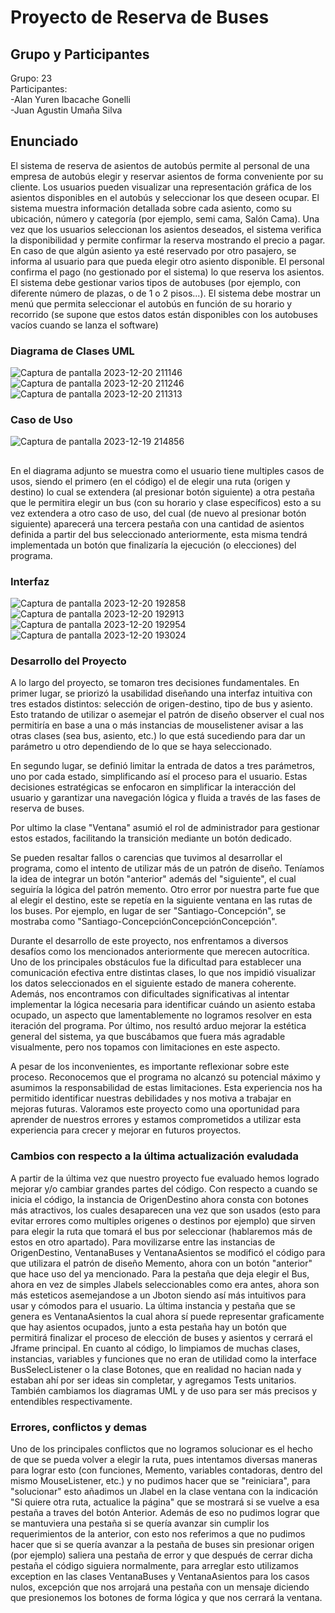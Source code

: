 # Proyecto de Reserva de Buses

## Grupo y Participantes
  Grupo: 23  
    Participantes:  
        -Alan Yuren Ibacache Gonelli  
        -Juan Agustin Umaña Silva

## Enunciado

  El sistema de reserva de asientos de autobús permite al personal de una empresa de autobús elegir y reservar asientos de forma conveniente por su cliente. Los usuarios pueden  visualizar una representación gráfica de los asientos disponibles en el  autobús y seleccionar los que deseen ocupar. El sistema muestra información detallada sobre cada asiento, como su ubicación, número y  categoría (por ejemplo, semi cama, Salón Cama).
    Una vez que los usuarios seleccionan los asientos deseados, el sistema verifica la disponibilidad y permite confirmar la reserva mostrando el precio a pagar. En caso de que algún asiento ya esté reservado por otro pasajero, se informa al usuario para que pueda elegir otro asiento disponible. El personal confirma el pago (no gestionado por el sistema) lo que reserva los asientos.
    El sistema debe gestionar varios tipos de autobuses (por ejemplo, con diferente número de plazas, o de 1 o 2 pisos...).
    El sistema debe mostrar un menú que permita seleccionar el autobús en función de su horario y recorrido (se supone que estos datos están disponibles con los autobuses vacíos cuando se lanza el software)

### Diagrama de Clases UML 
![Captura de pantalla 2023-12-20 211146](https://github.com/alanyur/ProyectoSemestral-P2/assets/137654122/042020b2-8f95-4040-9298-207b3599af3b)
![Captura de pantalla 2023-12-20 211246](https://github.com/alanyur/ProyectoSemestral-P2/assets/137654122/b10f0760-1a22-4e58-9039-e5fd10c05a18)
![Captura de pantalla 2023-12-20 211313](https://github.com/alanyur/ProyectoSemestral-P2/assets/137654122/4e16f2a7-54f4-4e89-b307-141ec5fc763a)


### Caso de Uso
![Captura de pantalla 2023-12-19 214856](https://github.com/alanyur/ProyectoSemestral-P2/assets/137654122/284a5bee-4d99-41ab-a09b-04aabbc930f3)
##
En el diagrama adjunto se muestra como el usuario tiene multiples casos de usos, siendo el primero (en el código) el de elegir una ruta (origen y destino) lo cual se extendera (al presionar botón siguiente) a otra pestaña que le permitira elegir un bus (con su horario y clase específicos) esto a su vez extendera a otro caso de uso, del cual (de nuevo al presionar botón siguiente) aparecerá una tercera pestaña con una cantidad de asientos definida a partir del bus seleccionado anteriormente, esta misma tendrá implementada un botón que finalizaría la ejecución (o elecciones) del programa.



### Interfaz
![Captura de pantalla 2023-12-20 192858](https://github.com/alanyur/ProyectoSemestral-P2/assets/137654122/40b238af-90d1-49e8-8f18-1debdd4979bb)
![Captura de pantalla 2023-12-20 192913](https://github.com/alanyur/ProyectoSemestral-P2/assets/137654122/4b29ffa9-dfcf-4c38-a199-32f0d39d9205)
![Captura de pantalla 2023-12-20 192954](https://github.com/alanyur/ProyectoSemestral-P2/assets/137654122/5d404dfc-41e0-4edf-bbfe-8a3c4504e49c)
![Captura de pantalla 2023-12-20 193024](https://github.com/alanyur/ProyectoSemestral-P2/assets/137654122/d48bfc3e-5ea9-4e67-8f7a-7aa60d359a6e)




### Desarrollo del Proyecto  
A lo largo del proyecto, se tomaron tres decisiones fundamentales. En primer lugar, se priorizó la usabilidad diseñando una interfaz intuitiva con tres estados distintos: selección de origen-destino, tipo de bus y asiento. Esto tratando de utilizar o asemejar el patrón de diseño observer el cual nos permitiría en base a una o más instancias de mouselistener avisar a las otras clases (sea bus, asiento, etc.) lo que está sucediendo para dar un parámetro u otro dependiendo de lo que se haya seleccionado.  

En segundo lugar, se definió limitar la entrada de datos a tres parámetros, uno por cada estado, simplificando así el proceso para el usuario. Estas decisiones estratégicas se enfocaron en simplificar la interacción del usuario y garantizar una navegación lógica y fluida a través de las fases de reserva de buses.  

Por ultimo la clase "Ventana" asumió el rol de administrador para gestionar estos estados, facilitando la transición mediante un botón dedicado.  

Se pueden resaltar fallos o carencias que tuvimos al desarrollar el programa, como el intento de utilizar más de un patrón de diseño. Teníamos la idea de integrar un botón "anterior" además del "siguiente", el cual seguiría la lógica del patrón memento. Otro error por nuestra parte fue que al elegir el destino, este se repetía en la siguiente ventana en las rutas de los buses. Por ejemplo, en lugar de ser "Santiago-Concepción", se mostraba como "Santiago-ConcepciónConcepciónConcepción". 

Durante el desarrollo de este proyecto, nos enfrentamos a diversos desafíos como los mencionados anteriormente que merecen autocrítica. Uno de los principales obstáculos fue la dificultad para establecer una comunicación efectiva entre distintas clases, lo que nos impidió visualizar los datos seleccionados en el siguiente estado de manera coherente. Además, nos encontramos con dificultades significativas al intentar implementar la lógica necesaria para identificar cuándo un asiento estaba ocupado, un aspecto que lamentablemente no logramos resolver en esta iteración del programa. Por último, nos resultó arduo mejorar la estética general del sistema, ya que buscábamos que fuera más agradable visualmente, pero nos topamos con limitaciones en este aspecto.

A pesar de los inconvenientes, es importante reflexionar sobre este proceso. Reconocemos que el programa no alcanzó su potencial máximo y asumimos la responsabilidad de estas limitaciones. Esta experiencia nos ha permitido identificar nuestras debilidades y nos motiva a trabajar en mejoras futuras. Valoramos este proyecto como una oportunidad para aprender de nuestros errores y estamos comprometidos a utilizar esta experiencia para crecer y mejorar en futuros proyectos.



### Cambios con respecto a la última actualización evaludada
A partir de la última vez que nuestro proyecto fue evaluado hemos logrado mejorar y/o cambiar grandes partes del código. Con respecto a cuando se inicia el código, la instancia de OrigenDestino ahora consta con botones más atractivos, los cuales desaparecen una vez que son usados (esto para evitar errores como multiples origenes o destinos por ejemplo) que sirven para elegir la ruta que tomará el bus por seleccionar (hablaremos más de estos en otro apartado). Para movilizarse entre las instancias de OrigenDestino, VentanaBuses y VentanaAsientos se modificó el código para que utilizara el patrón de diseño Memento, ahora con un botón "anterior" que hace uso del ya mencionado. Para la pestaña que deja elegir el Bus, ahora en vez de simples Jlabels seleccionables como era antes, ahora son más esteticos asemejandose a un Jboton siendo así más intuitivos para usar y cómodos para el usuario. La última instancia y pestaña que se genera es VentanaAsientos la cual ahora sí puede representar graficamente que hay asientos ocupados, junto a esta pestaña hay un botón que permitirá finalizar el proceso de elección de buses y asientos y cerrará el Jframe principal.
En cuanto al código, lo limpiamos de muchas clases, instancias, variables y funciones que no eran de utilidad como la interface BusSelecListener o la clase Botones, que en realidad no hacian nada y estaban ahí por ser ideas sin completar, y agregamos Tests unitarios. También cambiamos los diagramas UML y de uso para ser más precisos y entendibles respectivamente.


### Errores, conflictos y demas
Uno de los principales conflictos que no logramos solucionar es el hecho de que se pueda volver a elegir la ruta, pues intentamos diversas maneras para lograr esto (con funciones, Memento, variables contadoras, dentro del mismo MouseListener, etc.) y no pudimos hacer que se "reiniciara", para "solucionar" esto añadimos un Jlabel en la clase ventana con la indicación "Si quiere otra ruta, actualice la página" que se mostrará si se vuelve a esa pestaña a traves del botón Anterior. Además de eso no pudimos lograr que se mantuviera una pestaña si se quería avanzar sin cumplir los requerimientos de la anterior, con esto nos referimos a que no pudimos hacer que si se quería avanzar a la pestaña de buses sin presionar origen (por ejemplo) saliera una pestaña de error y que después de cerrar dicha pestaña el código siguiera normalmente, para arreglar esto utilizamos exception en las clases VentanaBuses y VentanaAsientos para los casos nulos, excepción que nos arrojará una pestaña con un mensaje diciendo que presionemos los botones de forma lógica y que nos cerrará la ventana.
